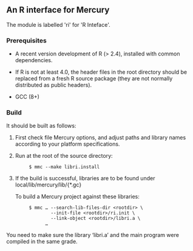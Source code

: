 ## An R interface for Mercury

The module is labelled 'ri' for 'R Inteface'.

### Prerequisites

+ A recent version development of R (> 2.4), installed with common
  dependencies.    
  
+  If R is not at least 4.0, the header files in the
  root directory should be replaced from a fresh R source package
  (they are not normally distributed as public headers).    

+ GCC (8+)   

### Build  

It should be built as follows:   
   
1. First check file Mercury options, and adjust paths and library
   names according to your platform specifications.  

2. Run at the root of the source directory:  
  
            $ mmc --make libri.install  

3. If the build is successful, libraries are to be found under
    local/lib/mercury/lib/{*.gc}   

    To build a Mercury project against these libraries:    

            $ mmc … --search-lib-files-dir <rootdir> \   
                    --init-file <rootdir>/ri.init \    
                    --link-object <rootdir>/libri.a \    
                  …    

You need to make sure the library ‘libri.a’ and the main program were
compiled in the same grade.   
   
